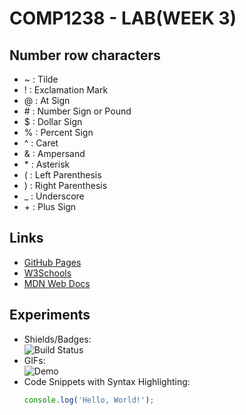 # COMP1238 - LAB(WEEK 3)

## Number row characters

- ~ : Tilde
- ! : Exclamation Mark
- @ : At Sign
- \# : Number Sign or Pound
- $ : Dollar Sign
- % : Percent Sign
- ^ : Caret
- & : Ampersand
- \* : Asterisk
- ( : Left Parenthesis
- ) : Right Parenthesis
- \_ : Underscore
- \+ : Plus Sign

## Links

- [GitHub Pages](https://pages.github.com/)
- [W3Schools](https://www.w3schools.com/)
- [MDN Web Docs](https://developer.mozilla.org/en-US/)

## Experiments

- Shields/Badges: <br/> ![Build Status](https://img.shields.io/badge/build-passing-brightgreen)
- GIFs: <br/> ![Demo](https://media.giphy.com/media/dTJd5ygpxkzWo/giphy.gif)
- Code Snippets with Syntax Highlighting: <br/>
  ```js
  console.log('Hello, World!');
  ```
